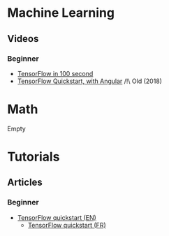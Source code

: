 <!--
The structure is like
# TOPIC
## Type of resource (Videos / Articles / ...)
### Difficulty Level (if needed)
-->

# Machine Learning
## Videos
### Beginner
- [TensorFlow in 100 second](https://www.youtube.com/watch?v=i8NETqtGHms)
- [TensorFlow Quickstart, with Angular](https://www.youtube.com/watch?v=Y_XM3Bu-4yc) /!\ Old (2018)

# Math
Empty

# Tutorials
## Articles
### Beginner
- [TensorFlow quickstart (EN)](https://www.tensorflow.org/tutorials/quickstart/beginner)
  - [TensorFlow quickstart (FR)](https://www.tensorflow.org/tutorials/quickstart/beginner?hl=fr)
